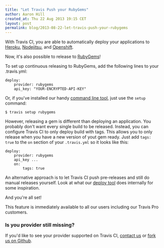 ```yaml
---
title: "Let Travis Push your RubyGems"
author: Aaron Hill
created_at: Thu 22 Aug 2013 19:15 CET
layout: post
permalink: blog/2013-08-22-let-travis-push-your-rubygems
---
```


With Travis CI, you are able to automatically deploy your applications to [Heroku](/blog/2013-07-09-introducing-continuous-deployment-to-heroku), [Nodejitsu](/blog/2013-07-22-deploy-your-apps-to-nodejitsu), and [Openshift](/blog/2013-07-25-more-deployment-goodness-announcing-openshift-support).

Now, it's also possible to release to [RubyGems](https://rubygems.org/)!

To set up continuous releasing to RubyGems, add the following lines to your .travis.yml:

    deploy:
        provider: rubygems
        api_key: "YOUR-ENCRYPTED-API-KEY"

Or, if you've installed our handy [command line tool](https://github.com/travis-ci/travis), just use the `setup` command:

    $ travis setup rubygems

However, releasing a gem is different than deploying an application. You probably don't want every single build to be released.
Instead, you can configure Travis CI to only deploy build with tags. This allows you to only release when you have a new version of yout gem ready.
Just add `tags: true` to the `on` section of your `.travis.yml` so it looks like this:

    deploy:
        provider: rubygems
        api_key ...
        on:
            tags: true

An alternative approach is to let Travis CI push pre-releases and still do manual releases yourself. Look at what our [deploy tool](https://github.com/rkh/dpl/blob/master/dpl.gemspec#L24-L26) does internally for some inspiration.

And you're all set!

This feature is immediately available to all our users including our Travis Pro customers.

### Is you provider still missing?

If you'd like to see your provider supported on Travis CI, [contact us](mailto:support@travis-ci.org) or [fork us on Github](https://github.com/rkh/dpl).
